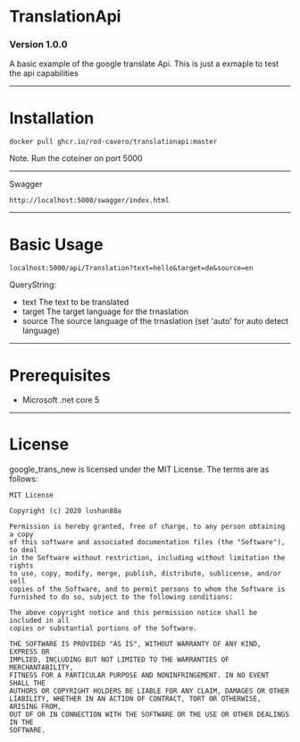 # TranslationApi
### Version 1.0.0

A basic example of the google translate Api.
This is just a exmaple to test the api capabilities
***


Installation
====
```
docker pull ghcr.io/rod-cavero/translationapi:master
```
Note. Run the coteiner on port 5000
***


Swagger
```
http://localhost:5000/swagger/index.html
```
***


Basic Usage
====
```
localhost:5000/api/Translation?text=hello&target=de&source=en
```
QueryString:
* text The text to be translated
* target The target language for the trnaslation
* source The source language of the trnaslation (set 'auto' for auto detect language)
***


Prerequisites
====
* Microsoft .net core 5
***


License
====
google_trans_new is licensed under the MIT License. The terms are as follows:  

```
MIT License  

Copyright (c) 2020 lushan88a  

Permission is hereby granted, free of charge, to any person obtaining a copy  
of this software and associated documentation files (the "Software"), to deal  
in the Software without restriction, including without limitation the rights  
to use, copy, modify, merge, publish, distribute, sublicense, and/or sell  
copies of the Software, and to permit persons to whom the Software is  
furnished to do so, subject to the following conditions:  

The above copyright notice and this permission notice shall be included in all  
copies or substantial portions of the Software.  

THE SOFTWARE IS PROVIDED "AS IS", WITHOUT WARRANTY OF ANY KIND, EXPRESS OR  
IMPLIED, INCLUDING BUT NOT LIMITED TO THE WARRANTIES OF MERCHANTABILITY,  
FITNESS FOR A PARTICULAR PURPOSE AND NONINFRINGEMENT. IN NO EVENT SHALL THE  
AUTHORS OR COPYRIGHT HOLDERS BE LIABLE FOR ANY CLAIM, DAMAGES OR OTHER  
LIABILITY, WHETHER IN AN ACTION OF CONTRACT, TORT OR OTHERWISE, ARISING FROM,  
OUT OF OR IN CONNECTION WITH THE SOFTWARE OR THE USE OR OTHER DEALINGS IN THE  
SOFTWARE.  
```
